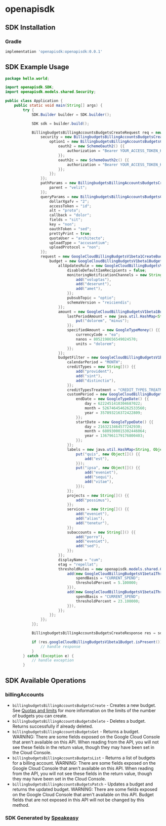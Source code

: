 # openapisdk

<!-- Start SDK Installation -->
## SDK Installation

### Gradle

```groovy
implementation 'openapisdk:openapisdk:0.0.1'
```
<!-- End SDK Installation -->

## SDK Example Usage
<!-- Start SDK Example Usage -->
```java
package hello.world;

import openapisdk.SDK;
import openapisdk.models.shared.Security;

public class Application {
    public static void main(String[] args) {
        try {
            SDK.Builder builder = SDK.builder();

            SDK sdk = builder.build();

            BillingbudgetsBillingAccountsBudgetsCreateRequest req = new BillingbudgetsBillingAccountsBudgetsCreateRequest() {{
                security = new BillingbudgetsBillingAccountsBudgetsCreateSecurity() {{
                    option1 = new BillingbudgetsBillingAccountsBudgetsCreateSecurityOption1() {{
                        oauth2 = new SchemeOauth2() {{
                            authorization = "Bearer YOUR_ACCESS_TOKEN_HERE";
                        }};
                        oauth2c = new SchemeOauth2c() {{
                            authorization = "Bearer YOUR_ACCESS_TOKEN_HERE";
                        }};
                    }};
                }};
                pathParams = new BillingbudgetsBillingAccountsBudgetsCreatePathParams() {{
                    parent = "velit";
                }};
                queryParams = new BillingbudgetsBillingAccountsBudgetsCreateQueryParams() {{
                    dollarXgafv = "2";
                    accessToken = "id";
                    alt = "proto";
                    callback = "dolor";
                    fields = "sit";
                    key = "non";
                    oauthToken = "sed";
                    prettyPrint = true;
                    quotaUser = "architecto";
                    uploadType = "accusantium";
                    uploadProtocol = "non";
                }};
                request = new GoogleCloudBillingBudgetsV1beta1CreateBudgetRequestInput() {{
                    budget = new GoogleCloudBillingBudgetsV1beta1BudgetInput() {{
                        allUpdatesRule = new GoogleCloudBillingBudgetsV1beta1AllUpdatesRule() {{
                            disableDefaultIamRecipients = false;
                            monitoringNotificationChannels = new String[]() {{
                                add("voluptas"),
                                add("deserunt"),
                                add("amet"),
                            }};
                            pubsubTopic = "optio";
                            schemaVersion = "reiciendis";
                        }};
                        amount = new GoogleCloudBillingBudgetsV1beta1BudgetAmount() {{
                            lastPeriodAmount = new java.util.HashMap<String, Object>() {{
                                put("dolorem", "minus");
                            }};
                            specifiedAmount = new GoogleTypeMoney() {{
                                currencyCode = "ea";
                                nanos = 8052198656549024570;
                                units = "dolorem";
                            }};
                        }};
                        budgetFilter = new GoogleCloudBillingBudgetsV1beta1Filter() {{
                            calendarPeriod = "MONTH";
                            creditTypes = new String[]() {{
                                add("provident"),
                                add("sint"),
                                add("distinctio"),
                            }};
                            creditTypesTreatment = "CREDIT_TYPES_TREATMENT_UNSPECIFIED";
                            customPeriod = new GoogleCloudBillingBudgetsV1beta1CustomPeriod() {{
                                endDate = new GoogleTypeDate() {{
                                    day = 6222451410304687022;
                                    month = 5267464546262533560;
                                    year = 357893216372422809;
                                }};
                                startDate = new GoogleTypeDate() {{
                                    day = 2163213464577242930;
                                    month = 6809300015302446064;
                                    year = 1367961179176800403;
                                }};
                            }};
                            labels = new java.util.HashMap<String, Object[]>() {{
                                put("quis", new Object[]() {{
                                    add("est"),
                                }});
                                put("ipsa", new Object[]() {{
                                    add("eveniet"),
                                    add("sequi"),
                                    add("vitae"),
                                }});
                            }};
                            projects = new String[]() {{
                                add("possimus"),
                            }};
                            services = new String[]() {{
                                add("eveniet"),
                                add("alias"),
                                add("tenetur"),
                            }};
                            subaccounts = new String[]() {{
                                add("porro"),
                                add("eveniet"),
                                add("sed"),
                            }};
                        }};
                        displayName = "cum";
                        etag = "repellat";
                        thresholdRules = new openapisdk.models.shared.GoogleCloudBillingBudgetsV1beta1ThresholdRule[]() {{
                            add(new GoogleCloudBillingBudgetsV1beta1ThresholdRule() {{
                                spendBasis = "CURRENT_SPEND";
                                thresholdPercent = 5.100000;
                            }}),
                            add(new GoogleCloudBillingBudgetsV1beta1ThresholdRule() {{
                                spendBasis = "CURRENT_SPEND";
                                thresholdPercent = 23.100000;
                            }}),
                        }};
                    }};
                }};
            }};

            BillingbudgetsBillingAccountsBudgetsCreateResponse res = sdk.billingAccounts.billingbudgetsBillingAccountsBudgetsCreate(req);

            if (res.googleCloudBillingBudgetsV1beta1Budget.isPresent()) {
                // handle response
            }
        } catch (Exception e) {
            // handle exception
        }
```
<!-- End SDK Example Usage -->

<!-- Start SDK Available Operations -->
## SDK Available Operations

### billingAccounts

* `billingbudgetsBillingAccountsBudgetsCreate` - Creates a new budget. See [Quotas and limits](https://cloud.google.com/billing/quotas) for more information on the limits of the number of budgets you can create.
* `billingbudgetsBillingAccountsBudgetsDelete` - Deletes a budget. Returns successfully if already deleted.
* `billingbudgetsBillingAccountsBudgetsGet` - Returns a budget. WARNING: There are some fields exposed on the Google Cloud Console that aren't available on this API. When reading from the API, you will not see these fields in the return value, though they may have been set in the Cloud Console.
* `billingbudgetsBillingAccountsBudgetsList` - Returns a list of budgets for a billing account. WARNING: There are some fields exposed on the Google Cloud Console that aren't available on this API. When reading from the API, you will not see these fields in the return value, though they may have been set in the Cloud Console.
* `billingbudgetsBillingAccountsBudgetsPatch` - Updates a budget and returns the updated budget. WARNING: There are some fields exposed on the Google Cloud Console that aren't available on this API. Budget fields that are not exposed in this API will not be changed by this method.

<!-- End SDK Available Operations -->

### SDK Generated by [Speakeasy](https://docs.speakeasyapi.dev/docs/using-speakeasy/client-sdks)
